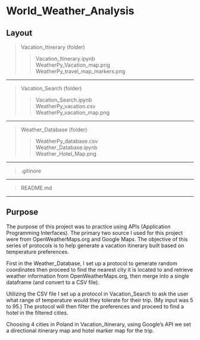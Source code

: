 # World_Weather_Analysis
## Layout

> Vacation_Itinerary (folder)  
> > Vacation_Itinerary.ipynb   
> > WeatherPy_Vacation_map.png   
> > WeatherPy_travel_map_markers.png   
---   
> Vacation_Search (folder)  
> > Vacation_Search.ipynb   
> > WeatherPy_vacation.csv   
> > WeatherPy_vacation_map.png   
---   
> Weather_Database (folder)   
> > WeatherPy_database.csv   
> > Weather_Database.ipynb   
> > Weather_Hotel_Map.png   
---   
>.gitinore
---   
  
>README.md   
---   

   
## Purpose   
The purpose of this project was to practice using APIs (Application Programming Interfaces). The primary two source I used for this project were from OpenWeatherMaps.org and Google Maps. The objective of this series of protocols is to help generate a vacation itinerary built based on temperature preferences.   

First in the Weather_Database, I set up a protocol to generate random coordinates then proceed to find the nearest city it is located to and retrieve weather information from OpenWeatherMaps.org, then merge into a single dataframe (and convert to a CSV file).   

Utilizing the CSV file I set up a protocol in Vacation_Search to ask the user what range of temperature would they tolerate for their trip. (My input was 5 to 95.) The protocol will then filter the preferences and proceed to find a hotel in the filtered cities.   

Choosing 4 cities in Poland in Vacation_Itinerary, using Google’s API we set a directional itinerary map and hotel marker map for the trip.
